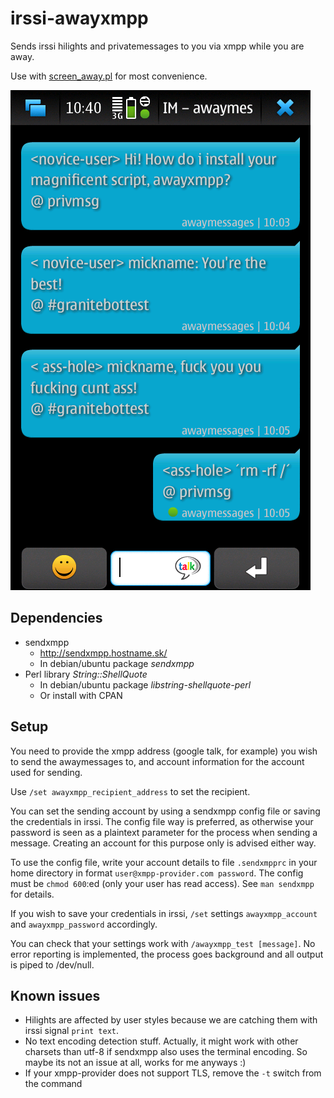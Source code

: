 irssi-awayxmpp
==============

Sends irssi hilights and privatemessages to you via xmpp while you are away.

Use with [screen_away.pl](http://scripts.irssi.org/html/screen_away.pl.html) for most convenience.

![xmpp on n900](sample/n900.png)

Dependencies
------------

* sendxmpp
  + http://sendxmpp.hostname.sk/
  + In debian/ubuntu package *sendxmpp*
* Perl library *String::ShellQuote*
  + In debian/ubuntu package *libstring-shellquote-perl*
  + Or install with CPAN

Setup
-----

You need to provide the xmpp address (google talk, for example) you wish to send the awaymessages to, and account information for the account used for sending.

Use `/set awayxmpp_recipient_address` to set the recipient.

You can set the sending account by using a sendxmpp config file or saving the credentials in irssi. The config file way is preferred, as otherwise your password is seen as a plaintext parameter for the process when sending a message. Creating an account for this purpose only is advised either way.

To use the config file, write your account details to file `.sendxmpprc` in your home directory in format `user@xmpp-provider.com password`. The config must be `chmod 600`:ed (only your user has read access). See `man sendxmpp` for details.

If you wish to save your credentials in irssi, `/set` settings `awayxmpp_account` and `awayxmpp_password` accordingly.

You can check that your settings work with `/awayxmpp_test [message]`. No error reporting is implemented, the process goes background and all output is piped to /dev/null.

Known issues
------------
* Hilights are affected by user styles because we are catching them with irssi signal `print text`.
* No text encoding detection stuff. Actually, it might work with other charsets than utf-8 if sendxmpp also uses the terminal encoding. So maybe its not an issue at all, works for me anyways :)
* If your xmpp-provider does not support TLS, remove the `-t` switch from the command
